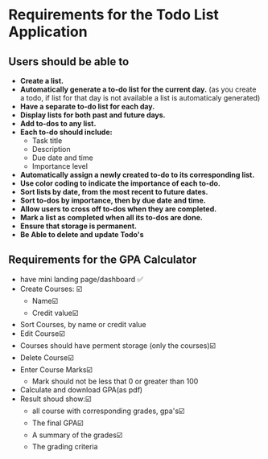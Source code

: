 # Requirements for the Todo List Application

## Users should be able to

- **Create a list.**
- **Automatically generate a to-do list for the current day.** (as you create a todo, if list for that day is not available a list is automaticaly generated)
- **Have a separate to-do list for each day.**
- **Display lists for both past and future days.**
- **Add to-dos to any list.**
- **Each to-do should include:**
  - Task title
  - Description
  - Due date and time
  - Importance level
- **Automatically assign a newly created to-do to its corresponding list.**
- **Use color coding to indicate the importance of each to-do.**
- **Sort lists by date, from the most recent to future dates.**
- **Sort to-dos by importance, then by due date and time.**
- **Allow users to cross off to-dos when they are completed.**
- **Mark a list as completed when all its to-dos are done.**
- **Ensure that storage is permanent.**
- **Be Able to delete and update Todo's**

## Requirements for the GPA Calculator

- have mini landing page/dashboard ✅
- Create Courses: ☑️
  - Name☑️
  - Credit value☑️
- Sort Courses, by name or credit value
- Edit Course☑️
- Courses should have perment storage (only the courses)☑️
- Delete Course☑️
- Enter Course Marks☑️
  - Mark should not be less that 0 or greater than 100
- Calculate and download GPA(as pdf)
- Result shoud show:☑️
  - all course with corresponding grades, gpa's☑️
  - The final GPA☑️
  - A summary of the grades☑️
  - The grading criteria
